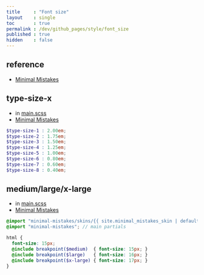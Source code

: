 ```yaml
---
title     : "Font size"
layout    : single
toc       : true
permalink : /dev/github_pages/style/font_size
published : true
hidden    : false
---
```


<head>
  <base target="_blank">
</head>



## reference

- [Minimal Mistakes](https://github.com/mmistakes/minimal-mistakes/discussions/1219#discussioncomment-172829)



## type-size-x

- in [main.scss](/dev/github_pages/style/customization#mainscss)
- [Minimal Mistakes](https://mmistakes.github.io/minimal-mistakes/docs/stylesheets/#type-scale)

```scss
$type-size-1 : 2.00em;
$type-size-2 : 1.75em;
$type-size-3 : 1.50em;
$type-size-4 : 1.25em; 
$type-size-5 : 1.00em;    
$type-size-6 : 0.80em; 
$type-size-7 : 0.60em;
$type-size-8 : 0.40em;
```



## medium/large/x-large

- in [main.scss](/dev/github_pages/style/customization#mainscss)
- [Minimal Mistakes](https://github.com/mmistakes/minimal-mistakes/discussions/1219#discussioncomment-172827)

```scss
@import "minimal-mistakes/skins/{{ site.minimal_mistakes_skin | default: 'default' }}"; // skin
@import "minimal-mistakes"; // main partials

html {
  font-size: 15px;
  @include breakpoint($medium)  { font-size: 15px; }
  @include breakpoint($large)   { font-size: 16px; }
  @include breakpoint($x-large) { font-size: 17px; }
}
```

